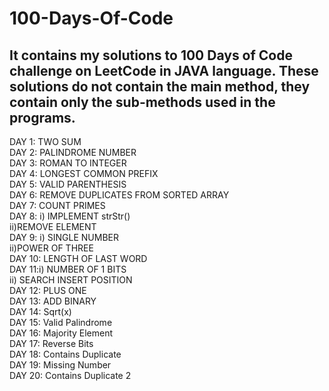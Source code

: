# 100-Days-Of-Code

It contains my solutions to 100 Days of Code challenge on LeetCode in JAVA language.
These solutions do not contain the main method, they contain only the sub-methods used in the programs.
---------------------------------------------------------------------------------------------------------

DAY 1: TWO SUM
<br> 
DAY 2: PALINDROME NUMBER
<br>
DAY 3: ROMAN TO INTEGER
<br>
DAY 4: LONGEST COMMON PREFIX
<br>
DAY 5: VALID PARENTHESIS
<br>
DAY 6: REMOVE DUPLICATES FROM SORTED ARRAY
<br>
DAY 7: COUNT PRIMES
<br>
DAY 8: i) IMPLEMENT strStr()
<br>
       ii)REMOVE ELEMENT 
<br>
DAY 9: i) SINGLE NUMBER
<br>
ii)POWER OF THREE
<br>
DAY 10: LENGTH OF LAST WORD
<br>
DAY 11:i) NUMBER OF 1 BITS
<br>
ii) SEARCH INSERT POSITION
<br>
DAY 12: PLUS ONE
<br>
DAY 13: ADD BINARY
<br>
DAY 14: Sqrt(x)
<br>
DAY 15: Valid Palindrome
<br>
DAY 16: Majority Element
<br>
DAY 17: Reverse Bits
<br>
DAY 18: Contains Duplicate
<br>
DAY 19: Missing Number
<br>
DAY 20: Contains Duplicate 2
<br>